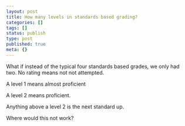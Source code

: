 ```yaml
---
layout: post
title: How many levels in standards based grading?
categories: []
tags: []
status: publish
type: post
published: true
meta: {}
---
```


What if instead of the typical four standards based grades, we only had two. No rating means not not attempted.

A level 1 means almost proficient

A level 2 means proficient.

Anything above a level 2 is the next standard up.

Where would this not work?

